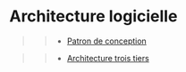 # Architecture logicielle

>> - [Patron de conception](https://fr.wikipedia.org/wiki/Patron_de_conception)

>> - [Architecture trois tiers](https://fr.wikipedia.org/wiki/Architecture_trois_tiers)
